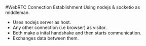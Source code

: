#WebRTC Connection Establishment Using nodejs & socketio as middleman.
- Uses nodejs server as host.
- Any other connection (i.e browser) as visitor.
- Both make a inital handshake and then starts communication.
- Exchanges data between them.
